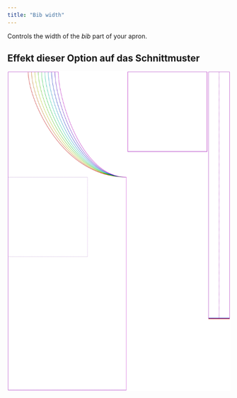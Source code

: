 ```yaml
---
title: "Bib width"
---
```


Controls the width of the _bib_ part of your apron.

## Effekt dieser Option auf das Schnittmuster

![This image shows the effect of this option by superimposing several variants that have a different value for this option](albert_bibwidth_sample.svg "Effect of this option on the pattern")
